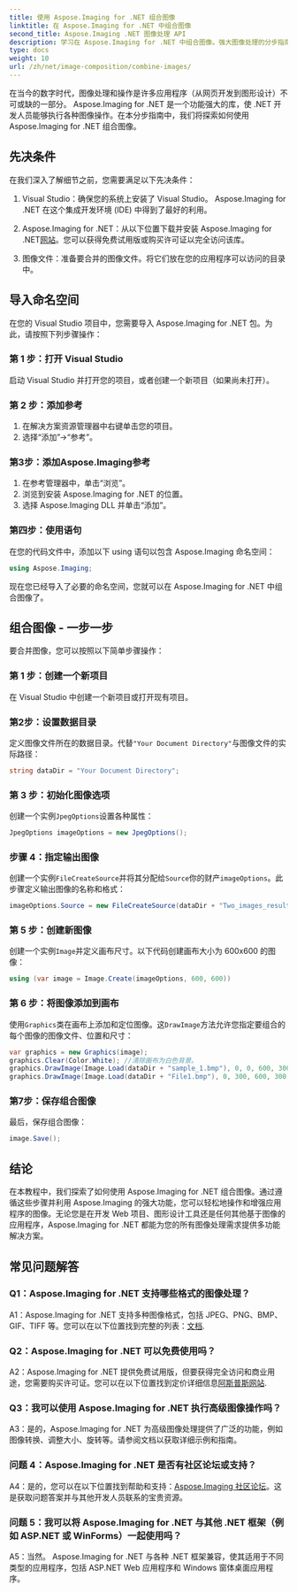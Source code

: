 ```yaml
---
title: 使用 Aspose.Imaging for .NET 组合图像
linktitle: 在 Aspose.Imaging for .NET 中组合图像
second_title: Aspose.Imaging .NET 图像处理 API
description: 学习在 Aspose.Imaging for .NET 中组合图像。强大图像处理的分步指南。
type: docs
weight: 10
url: /zh/net/image-composition/combine-images/
---
```

在当今的数字时代，图像处理和操作是许多应用程序（从网页开发到图形设计）不可或缺的一部分。 Aspose.Imaging for .NET 是一个功能强大的库，使 .NET 开发人员能够执行各种图像操作。在本分步指南中，我们将探索如何使用 Aspose.Imaging for .NET 组合图像。 

## 先决条件

在我们深入了解细节之前，您需要满足以下先决条件：

1. Visual Studio：确保您的系统上安装了 Visual Studio。 Aspose.Imaging for .NET 在这个集成开发环境 (IDE) 中得到了最好的利用。

2.  Aspose.Imaging for .NET：从以下位置下载并安装 Aspose.Imaging for .NET[网站](https://releases.aspose.com/imaging/net/)。您可以获得免费试用版或购买许可证以完全访问该库。

3. 图像文件：准备要合并的图像文件。将它们放在您的应用程序可以访问的目录中。

## 导入命名空间

在您的 Visual Studio 项目中，您需要导入 Aspose.Imaging for .NET 包。为此，请按照下列步骤操作：

### 第 1 步：打开 Visual Studio

启动 Visual Studio 并打开您的项目，或者创建一个新项目（如果尚未打开）。

### 第 2 步：添加参考

1. 在解决方案资源管理器中右键单击您的项目。
2. 选择“添加”->“参考”。

### 第3步：添加Aspose.Imaging参考

1. 在参考管理器中，单击“浏览”。
2. 浏览到安装 Aspose.Imaging for .NET 的位置。
3. 选择 Aspose.Imaging DLL 并单击“添加”。

### 第四步：使用语句

在您的代码文件中，添加以下 using 语句以包含 Aspose.Imaging 命名空间：

```csharp
using Aspose.Imaging;
```

现在您已经导入了必要的命名空间，您就可以在 Aspose.Imaging for .NET 中组合图像了。

## 组合图像 - 一步一步

要合并图像，您可以按照以下简单步骤操作：

### 第 1 步：创建一个新项目

在 Visual Studio 中创建一个新项目或打开现有项目。

### 第2步：设置数据目录

定义图像文件所在的数据目录。代替`"Your Document Directory"`与图像文件的实际路径：

```csharp
string dataDir = "Your Document Directory";
```

### 第 3 步：初始化图像选项

创建一个实例`JpegOptions`设置各种属性：

```csharp
JpegOptions imageOptions = new JpegOptions();
```

### 步骤 4：指定输出图像

创建一个实例`FileCreateSource`并将其分配给`Source`你的财产`imageOptions`。此步骤定义输出图像的名称和格式：

```csharp
imageOptions.Source = new FileCreateSource(dataDir + "Two_images_result_out.bmp", false);
```

### 第 5 步：创建新图像

创建一个实例`Image`并定义画布尺寸。以下代码创建画布大小为 600x600 的图像：

```csharp
using (var image = Image.Create(imageOptions, 600, 600))
```

### 第 6 步：将图像添加到画布

使用`Graphics`类在画布上添加和定位图像。这`DrawImage`方法允许您指定要组合的每个图像的图像文件、位置和尺寸：

```csharp
var graphics = new Graphics(image);
graphics.Clear(Color.White); //清除画布为白色背景。
graphics.DrawImage(Image.Load(dataDir + "sample_1.bmp"), 0, 0, 600, 300); //第一张图片。
graphics.DrawImage(Image.Load(dataDir + "File1.bmp"), 0, 300, 600, 300);    //第二张图片。
```

### 第7步：保存组合图像

最后，保存组合图像：

```csharp
image.Save();
```

## 结论

在本教程中，我们探索了如何使用 Aspose.Imaging for .NET 组合图像。通过遵循这些步骤并利用 Aspose.Imaging 的强大功能，您可以轻松地操作和增强应用程序的图像。无论您是在开发 Web 项目、图形设计工具还是任何其他基于图像的应用程序，Aspose.Imaging for .NET 都能为您的所有图像处理需求提供多功能解决方案。

## 常见问题解答

### Q1：Aspose.Imaging for .NET 支持哪些格式的图像处理？

 A1：Aspose.Imaging for .NET 支持多种图像格式，包括 JPEG、PNG、BMP、GIF、TIFF 等。您可以在以下位置找到完整的列表：[文档](https://reference.aspose.com/imaging/net/).

### Q2：Aspose.Imaging for .NET 可以免费使用吗？

 A2：Aspose.Imaging for .NET 提供免费试用版，但要获得完全访问和商业用途，您需要购买许可证。您可以在以下位置找到定价详细信息[阿斯普斯网站](https://purchase.aspose.com/buy).

### Q3：我可以使用 Aspose.Imaging for .NET 执行高级图像操作吗？

A3：是的，Aspose.Imaging for .NET 为高级图像处理提供了广泛的功能，例如图像转换、调整大小、旋转等。请参阅文档以获取详细示例和指南。

### 问题 4：Aspose.Imaging for .NET 是否有社区论坛或支持？

 A4：是的，您可以在以下位置找到帮助和支持：[Aspose.Imaging 社区论坛](https://forum.aspose.com/)。这是获取问题答案并与其他开发人员联系的宝贵资源。

### 问题 5：我可以将 Aspose.Imaging for .NET 与其他 .NET 框架（例如 ASP.NET 或 WinForms）一起使用吗？

A5：当然。 Aspose.Imaging for .NET 与各种 .NET 框架兼容，使其适用于不同类型的应用程序，包括 ASP.NET Web 应用程序和 Windows 窗体桌面应用程序。